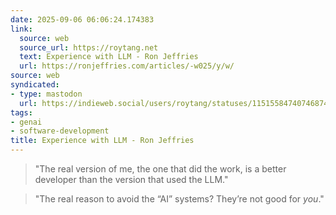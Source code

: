 ```yaml
---
date: 2025-09-06 06:06:24.174383
link:
  source: web
  source_url: https://roytang.net
  text: Experience with LLM - Ron Jeffries
  url: https://ronjeffries.com/articles/-w025/y/w/
source: web
syndicated:
- type: mastodon
  url: https://indieweb.social/users/roytang/statuses/115155847407468744
tags:
- genai
- software-development
title: Experience with LLM - Ron Jeffries
---
```


> "The real version of me, the one that did the work, is a better developer than the version that used the LLM."

> "The real reason to avoid the “AI” systems? They’re not good for *you*."